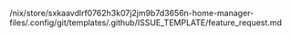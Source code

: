 /nix/store/sxkaavdlrf0762h3k07j2jm9b7d3656n-home-manager-files/.config/git/templates/.github/ISSUE_TEMPLATE/feature_request.md